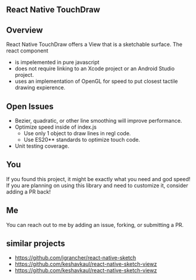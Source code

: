 
React Native TouchDraw
---

Overview
---
React Native TouchDraw offers a View that is a sketchable surface. The react component 
 * is impelemented in pure javascript
 * does not require linking to an Xcode project or an Android Studio project. 
 * uses an implementation of OpenGL for speed to put closest tactile drawing expierence.

Open Issues
---
 * Bezier, quadratic, or other line smoothing will improve performance.
 * Optimize speed inside of index.js
   * Use only 1 object to draw lines in regl code.
   * Use ES20** standards to optimize touch code.
 * Unit testing coverage.

You
---
If you found this project, it might be exactly what you need and god speed! If you are planning on using this library and need to customize it, consider adding a PR back!

Me
---
You can reach out to me by adding an issue, forking, or submitting a PR.

similar projects
---
 * https://github.com/jgrancher/react-native-sketch
 * https://github.com/keshavkaul/react-native-sketch-viewz
 * https://github.com/keshavkaul/react-native-sketch-viewz